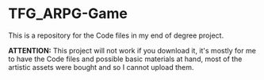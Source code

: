 # TFG_ARPG-Game

This is a repository for the Code files in my end of degree project.

**ATTENTION:** This project will not work if you download it, it's mostly for me to have the Code files and possible basic materials at hand, most of the artistic assets were bought and so I cannot upload them.
